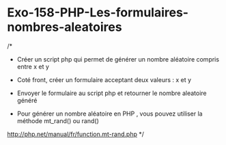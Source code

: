 # Exo-158-PHP-Les-formulaires-nombres-aleatoires

/*
- Créer un script php qui permet de générer un nombre aléatoire compris entre x et y
- Coté front, créer un formulaire acceptant deux valeurs : x et y
- Envoyer le formulaire au script php et retourner le nombre aleatoire généré


- Pour générer un nombre aléatoire en PHP , vous pouvez utiliser la méthode mt_rand() ou rand()

http://php.net/manual/fr/function.mt-rand.php
*/